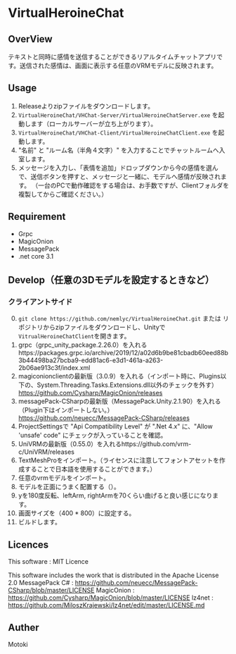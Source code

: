 # VirtualHeroineChat

## OverView
テキストと同時に感情を送信することができるリアルタイムチャットアプリです。送信された感情は、画面に表示する任意のVRMモデルに反映されます。

## Usage
1. Releaseよりzipファイルをダウンロードします。
2. ``` VirtualHeroineChat/VHChat-Server/VirtualHeroineChatServer.exe ``` を起動します（ローカルサーバーが立ち上がります）。
3. ``` VirtualHeroineChat/VHChat-Client/VirtualHeroineChatClient.exe ``` を起動します。
4. "名前" と "ルーム名（半角４文字）" を入力することでチャットルームへ入室します。
5. メッセージを入力し、「表情を追加」ドロップダウンから今の感情を選んで、送信ボタンを押すと、メッセージと一緒に、モデルへ感情が反映されます。
（一台のPCで動作確認をする場合は、お手数ですが、Clientフォルダを複製してからご確認ください。）

## Requirement
- Grpc
- MagicOnion
- MessagePack
- .net core 3.1

## Develop（任意の3Dモデルを設定するときなど）

### クライアントサイド
0. ``` git clone https://github.com/nemlyc/VirtualHeroineChat.git ``` または リポジトリからzipファイルをダウンロードし、Unityで```VitrualHeroineChatClient```を開きます。
1. grpc（grpc_unity_package.2.26.0）を入れるhttps://packages.grpc.io/archive/2019/12/a02d6b9be81cbadb60eed88b3b44498ba27bcba9-edd81ac6-e3d1-461a-a263-2b06ae913c3f/index.xml
2. magiconionclientの最新版（3.0.9）を入れる（インポート時に、Plugins以下の、System.Threading.Tasks.Extensions.dll以外のチェックを外す）https://github.com/Cysharp/MagicOnion/releases
3. messagePack-CSharpの最新版（MessagePack.Unity.2.1.90）を入れる（Plugin下はインポートしない。）https://github.com/neuecc/MessagePack-CSharp/releases
4. ProjectSettingsで "Api Compatibility Level" が ".Net 4.x" に、"Allow 'unsafe' code" にチェックが入っていることを確認。
5. UniVRMの最新版（0.55.0）を入れるhttps://github.com/vrm-c/UniVRM/releases
6. TextMeshProをインポート。（ライセンスに注意してフォントアセットを作成することで日本語を使用することができます。）
7. 任意のvrmモデルをインポート。
8. モデルを正面にうまく配置する（）。
9. yを180度反転、leftArm, rightArmを70くらい曲げると良い感じになります。
10. 画面サイズを（400 * 800）に設定する。
11. ビルドします。

## Licences
This software : MIT Licence

This software includes the work that is distributed in the Apache License 2.0
MessagePack C# : https://github.com/neuecc/MessagePack-CSharp/blob/master/LICENSE
MagicOnion : https://github.com/Cysharp/MagicOnion/blob/master/LICENSE
lz4net : https://github.com/MiloszKrajewski/lz4net/edit/master/LICENSE.md

## Auther
Motoki
